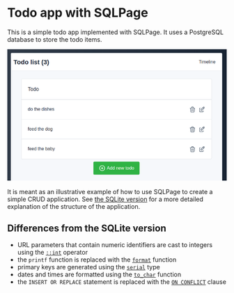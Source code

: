 # Todo app with SQLPage

This is a simple todo app implemented with SQLPage. It uses a PostgreSQL database to store the todo items.

![Screenshot](screenshot.png)

It is meant as an illustrative example of how to use SQLPage to create a simple CRUD application. See [the SQLite version](../todo%20application/README.md) for a more detailed explanation of the structure of the application.

## Differences from the SQLite version

- URL parameters that contain numeric identifiers are cast to integers using the [`::int`](https://www.postgresql.org/docs/16/sql-expressions.html#SQL-SYNTAX-TYPE-CASTS) operator
- the `printf` function is replaced with the [`format`](https://www.postgresql.org/docs/current/functions-string.html#FUNCTIONS-STRING-FORMAT) function
- primary keys are generated using the [`serial`](https://www.postgresql.org/docs/current/datatype-numeric.html#DATATYPE-SERIAL) type
- dates and times are formatted using the [`to_char`](https://www.postgresql.org/docs/current/functions-formatting.html#FUNCTIONS-FORMATTING-DATETIME-TABLE) function
- the `INSERT OR REPLACE` statement is replaced with the [`ON CONFLICT`](https://www.postgresql.org/docs/current/sql-insert.html#SQL-ON-CONFLICT) clause
